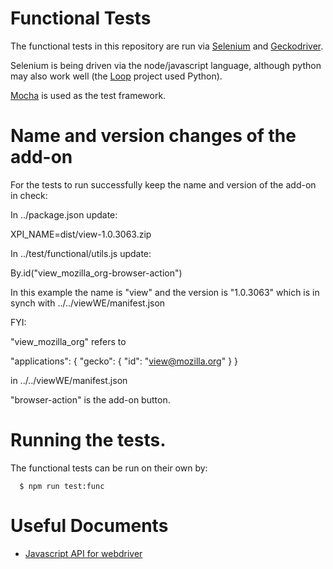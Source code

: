 # Functional Tests

The functional tests in this repository are run via
[Selenium](http://www.seleniumhq.org/) and
[Geckodriver](https://github.com/mozilla/geckodriver).

Selenium is being driven via the node/javascript language, although python may
also work well (the
[Loop](https://github.com/mozilla/loop/blob/master/docs/Developing.md#functional-tests)
project used Python).

[Mocha](https://mochajs.org/) is used as the test framework.

# Name and version changes of the add-on

For the tests to run successfully keep the name and version of the add-on in check:

In ../package.json update:

XPI_NAME=dist/view-1.0.3063.zip

In ../test/functional/utils.js update:

By.id("view_mozilla_org-browser-action")

In this example the name is "view" and the version is "1.0.3063" which is in
synch with ../../viewWE/manifest.json

FYI:

"view_mozilla_org" refers to 

"applications": {
    "gecko": {
      "id": "view@mozilla.org"
    }
  }

in ../../viewWE/manifest.json

"browser-action" is the add-on button.

# Running the tests.

The functional tests can be run on their own by:

```
  $ npm run test:func
```

# Useful Documents

* [Javascript API for webdriver](https://seleniumhq.github.io/selenium/docs/api/javascript/module/selenium-webdriver/firefox/index.html)
